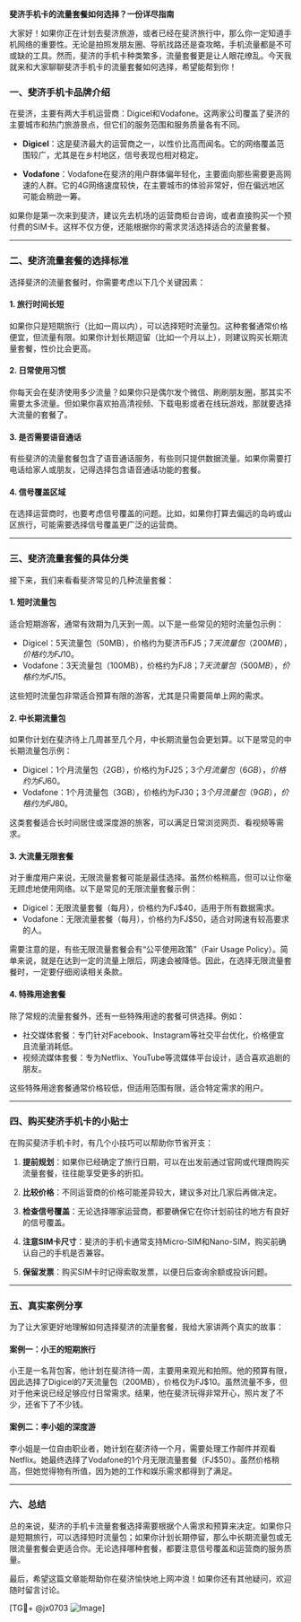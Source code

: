 **斐济手机卡的流量套餐如何选择？一份详尽指南**

大家好！如果你正在计划去斐济旅游，或者已经在斐济旅行中，那么你一定知道手机网络的重要性。无论是拍照发朋友圈、导航找路还是查攻略，手机流量都是不可或缺的工具。然而，斐济的手机卡种类繁多，流量套餐更是让人眼花缭乱。今天我就来和大家聊聊斐济手机卡的流量套餐如何选择，希望能帮到你！

### 一、斐济手机卡品牌介绍

在斐济，主要有两大手机运营商：Digicel和Vodafone。这两家公司覆盖了斐济的主要城市和热门旅游景点，但它们的服务范围和服务质量各有不同。

- **Digicel**：这是斐济最大的运营商之一，以性价比高而闻名。它的网络覆盖范围较广，尤其是在乡村地区，信号表现也相对稳定。
  
- **Vodafone**：Vodafone在斐济的用户群体偏年轻化，主要面向那些需要更高网速的人群。它的4G网络速度较快，在主要城市的体验非常好，但在偏远地区可能会稍逊一筹。

如果你是第一次来到斐济，建议先去机场的运营商柜台咨询，或者直接购买一个预付费的SIM卡。这样不仅方便，还能根据你的需求灵活选择适合的流量套餐。

---

### 二、斐济流量套餐的选择标准

选择斐济的流量套餐时，你需要考虑以下几个关键因素：

#### 1. 旅行时间长短
如果你只是短期旅行（比如一周以内），可以选择短时流量包。这种套餐通常价格便宜，但流量有限。如果你计划长期逗留（比如一个月以上），则建议购买长期流量套餐，性价比会更高。

#### 2. 日常使用习惯
你每天会在斐济使用多少流量？如果你只是偶尔发个微信、刷刷朋友圈，那其实不需要太多流量。但如果你喜欢拍高清视频、下载电影或者在线玩游戏，那就要选择大流量的套餐了。

#### 3. 是否需要语音通话
有些斐济的流量套餐包含了语音通话服务，有些则只提供数据流量。如果你需要打电话给家人或朋友，记得选择包含语音通话功能的套餐。

#### 4. 信号覆盖区域
在选择运营商时，也要考虑信号覆盖的问题。比如，如果你打算去偏远的岛屿或山区旅行，可能需要选择信号覆盖更广泛的运营商。

---

### 三、斐济流量套餐的具体分类

接下来，我们来看看斐济常见的几种流量套餐：

#### 1. 短时流量包
适合短期游客，通常有效期为几天到一周。以下是一些常见的短时流量包示例：

- Digicel：5天流量包（50MB），价格约为斐济币FJ$5；7天流量包（200MB），价格约为FJ$10。
- Vodafone：3天流量包（100MB），价格约为FJ$8；7天流量包（500MB），价格约为FJ$15。

这些短时流量包非常适合预算有限的游客，尤其是只需要简单上网的需求。

#### 2. 中长期流量包
如果你计划在斐济待上几周甚至几个月，中长期流量包会更划算。以下是常见的中长期流量包示例：

- Digicel：1个月流量包（2GB），价格约为FJ$25；3个月流量包（6GB），价格约为FJ$60。
- Vodafone：1个月流量包（3GB），价格约为FJ$30；3个月流量包（9GB），价格约为FJ$80。

这类套餐适合长时间居住或深度游的旅客，可以满足日常浏览网页、看视频等需求。

#### 3. 大流量无限套餐
对于重度用户来说，无限流量套餐可能是最佳选择。虽然价格稍高，但可以让你毫无顾虑地使用网络。以下是常见的无限流量套餐示例：

- Digicel：无限流量套餐（每月），价格约为FJ$40，适用于所有数据需求。
- Vodafone：无限流量套餐（每月），价格约为FJ$50，适合对网速有较高要求的人。

需要注意的是，有些无限流量套餐会有“公平使用政策”（Fair Usage Policy）。简单来说，就是在达到一定的流量上限后，网速会被降低。因此，在选择无限流量套餐时，一定要仔细阅读相关条款。

#### 4. 特殊用途套餐
除了常规的流量套餐外，还有一些特殊用途的套餐可供选择。例如：

- 社交媒体套餐：专门针对Facebook、Instagram等社交平台优化，价格便宜且流量消耗低。
- 视频流媒体套餐：专为Netflix、YouTube等流媒体平台设计，适合喜欢追剧的朋友。

这些特殊用途套餐通常价格较低，但适用范围有限，适合特定需求的用户。

---

### 四、购买斐济手机卡的小贴士

在购买斐济手机卡时，有几个小技巧可以帮助你节省开支：

1. **提前规划**：如果你已经确定了旅行日期，可以在出发前通过官网或代理商购买流量套餐，往往能享受更多的折扣。
   
2. **比较价格**：不同运营商的价格可能差异较大，建议多对比几家后再做决定。

3. **检查信号覆盖**：无论选择哪家运营商，都要确保它在你计划前往的地方有良好的信号覆盖。

4. **注意SIM卡尺寸**：斐济的手机卡通常支持Micro-SIM和Nano-SIM，购买前确认自己的手机是否兼容。

5. **保留发票**：购买SIM卡时记得索取发票，以便日后查询余额或投诉问题。

---

### 五、真实案例分享

为了让大家更好地理解如何选择斐济的流量套餐，我给大家讲两个真实的故事：

#### 案例一：小王的短期旅行
小王是一名背包客，他计划在斐济待一周，主要用来观光和拍照。他的预算有限，因此选择了Digicel的7天流量包（200MB），价格仅为FJ$10。虽然流量不多，但对于他来说已经足够应付日常需求。结果，他在斐济玩得非常开心，照片发了不少，还省下了不少钱。

#### 案例二：李小姐的深度游
李小姐是一位自由职业者，她计划在斐济待一个月，需要处理工作邮件并观看Netflix。她最终选择了Vodafone的1个月无限流量套餐（FJ$50）。虽然价格稍高，但她觉得物有所值，因为她的工作和娱乐需求都得到了满足。

---

### 六、总结

总的来说，斐济的手机卡流量套餐选择需要根据个人需求和预算来决定。如果你只是短期旅行，可以选择短时流量包；如果你计划长期停留，那么中长期流量包或无限流量套餐会更适合你。无论选择哪种套餐，都要注意信号覆盖和运营商的服务质量。

最后，希望这篇文章能帮助你在斐济愉快地上网冲浪！如果你还有其他疑问，欢迎随时留言讨论。

[TG💪+ @jx0703 ![Image](https://github.com/user-attachments/assets/dbca1d08-cadb-493c-b0ec-ad6f7a83f270)]